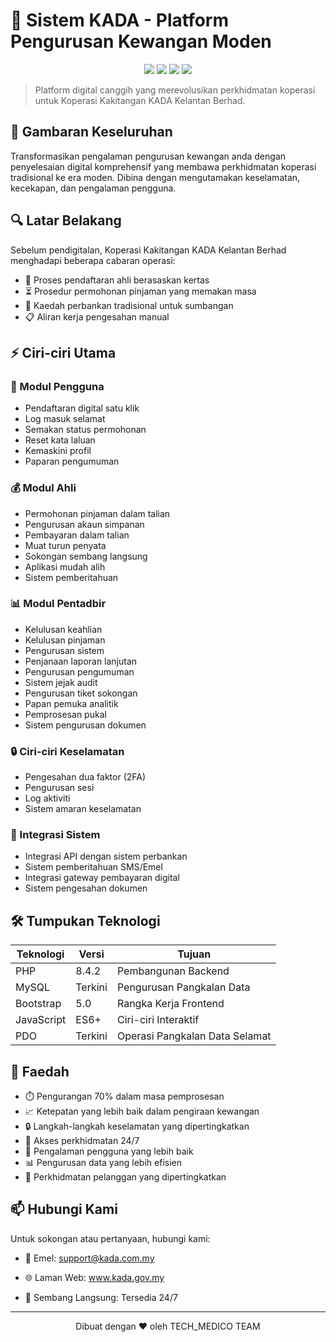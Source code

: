 # 🏦 Sistem KADA - Platform Pengurusan Kewangan Moden

<div align="center">
  <img src="https://img.shields.io/badge/Status-Aktif-brightgreen">
  <img src="https://img.shields.io/badge/Versi-2.0-blue">
  <img src="https://img.shields.io/badge/PHP-8.4.2-purple">
  <img src="https://img.shields.io/badge/Lesen-MIT-orange">
</div>

> Platform digital canggih yang merevolusikan perkhidmatan koperasi untuk Koperasi Kakitangan KADA Kelantan Berhad.

## 🌟 Gambaran Keseluruhan

Transformasikan pengalaman pengurusan kewangan anda dengan penyelesaian digital komprehensif yang membawa perkhidmatan koperasi tradisional ke era moden. Dibina dengan mengutamakan keselamatan, kecekapan, dan pengalaman pengguna.

## 🔍 Latar Belakang

Sebelum pendigitalan, Koperasi Kakitangan KADA Kelantan Berhad menghadapi beberapa cabaran operasi:
- 📝 Proses pendaftaran ahli berasaskan kertas
- ⏳ Prosedur permohonan pinjaman yang memakan masa
- 🏦 Kaedah perbankan tradisional untuk sumbangan
- 📋 Aliran kerja pengesahan manual

## ⚡ Ciri-ciri Utama

### 🔐 Modul Pengguna
- Pendaftaran digital satu klik
- Log masuk selamat
- Semakan status permohonan
- Reset kata laluan
- Kemaskini profil
- Paparan pengumuman

### 💰 Modul Ahli
- Permohonan pinjaman dalam talian
- Pengurusan akaun simpanan
- Pembayaran dalam talian
- Muat turun penyata
- Sokongan sembang langsung
- Aplikasi mudah alih
- Sistem pemberitahuan

### 📊 Modul Pentadbir
- Kelulusan keahlian
- Kelulusan pinjaman
- Pengurusan sistem
- Penjanaan laporan lanjutan
- Pengurusan pengumuman
- Sistem jejak audit
- Pengurusan tiket sokongan
- Papan pemuka analitik
- Pemprosesan pukal
- Sistem pengurusan dokumen

### 🔒 Ciri-ciri Keselamatan
- Pengesahan dua faktor (2FA)
- Pengurusan sesi
- Log aktiviti
- Sistem amaran keselamatan

### 🔄 Integrasi Sistem
- Integrasi API dengan sistem perbankan
- Sistem pemberitahuan SMS/Emel
- Integrasi gateway pembayaran digital
- Sistem pengesahan dokumen

## 🛠️ Tumpukan Teknologi

<div align="center">

| Teknologi | Versi | Tujuan |
|------------|---------|----------|
| PHP | 8.4.2 | Pembangunan Backend |
| MySQL | Terkini | Pengurusan Pangkalan Data |
| Bootstrap | 5.0 | Rangka Kerja Frontend |
| JavaScript | ES6+ | Ciri-ciri Interaktif |
| PDO | Terkini | Operasi Pangkalan Data Selamat |

</div>

## 🚀 Faedah

- ⏱️ Pengurangan 70% dalam masa pemprosesan
- 📈 Ketepatan yang lebih baik dalam pengiraan kewangan
- 🔒 Langkah-langkah keselamatan yang dipertingkatkan
- 📱 Akses perkhidmatan 24/7
- 💫 Pengalaman pengguna yang lebih baik
- 📊 Pengurusan data yang lebih efisien
- 🤝 Perkhidmatan pelanggan yang dipertingkatkan

## 📫 Hubungi Kami

Untuk sokongan atau pertanyaan, hubungi kami:
- 📧 Emel: support@kada.com.my
- 🌐 Laman Web: www.kada.gov.my

- 💬 Sembang Langsung: Tersedia 24/7

---
<div align="center">
  Dibuat dengan ❤️ oleh TECH_MEDICO TEAM
</div>
